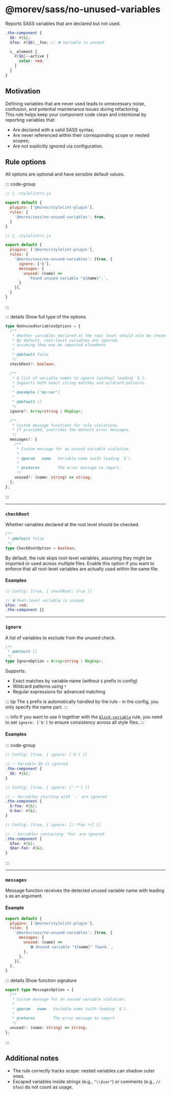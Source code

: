 # @morev/sass/no-unused-variables <!-- @include: @/docs/_parts/sass-only.md -->

Reports SASS variables that are declared but not used.

```scss
.the-component {
  $b: #{&};
  $foo: #{$b}__foo; // ❌ Variable is unused

  &__element {
    #{$b}--active {
      color: red;
    }
  }
}
```

## Motivation

Defining variables that are never used leads to unnecessary noise, confusion, and potential maintenance issues during refactoring. \
This rule helps keep your component code clean and intentional by reporting variables that:

* Are declared with a valid SASS syntax;
* Are never referenced within their corresponding scope or nested scopes;
* Are not explicitly ignored via configuration.

## Rule options

All options are optional and have sensible default values.

::: code-group

```js [Enabling a rule without options]
// 📄 .stylelintrc.js

export default {
  plugins: ['@morev/stylelint-plugin'],
  rules: {
    '@morev/sass/no-unused-variables': true,
  }
}
```

```js [Enabling a rule with custom options]
// 📄 .stylelintrc.js

export default {
  plugins: ['@morev/stylelint-plugin'],
  rules: {
    '@morev/sass/no-unused-variables': [true, {
      ignore: ['b'],
      messages: {
        unused: (name) =>
          `Found unused variable "${name}".`,
      }
    }],
  }
}
```

:::

::: details Show full type of the options

```ts
type NoUnusedVariablesOptions = {
  /**
   * Whether variables declared at the root level should also be checked.
   * By default, root-level variables are ignored,
   * assuming they may be imported elsewhere.
   *
   * @default false
   */
  checkRoot?: boolean;

  /**
   * A list of variable names to ignore (without leading `$`).
   * Supports both exact string matches and wildcard patterns.
   *
   * @example ['my-var']
   *
   * @default []
   */
  ignore?: Array<string | RegExp>;

  /**
   * Custom message functions for rule violations.
   * If provided, overrides the default error messages.
   */
  messages?: {
    /**
     * Custom message for an unused variable violation.
     *
     * @param   name   Variable name (with leading `$`).
     *
     * @returns        The error message to report.
     */
    unused?: (name: string) => string;
  };
};
```

:::

---

### `checkRoot`

Whether variables declared at the root level should be checked.

```ts
/**
 * @default false
 */
type CheckRootOption = boolean;
```

By default, the rule skips root-level variables,
assuming they might be imported or used across multiple files.
Enable this option if you want to enforce that all root-level variables
are actually used within the same file.

#### Examples

```scss
// Config: [true, { checkRoot: true }]

// ❌ Root-level variable is unused
$foo: red;
.the-component {}
```

---

### `ignore`

A list of variables to exclude from the unused check.

```ts
/**
 * @default []
 */
type IgnoreOption = Array<string | RegExp>;
```

Supports:

* Exact matches by variable name (without `$` prefix in config)
* Wildcard patterns using `*`
* Regular expressions for advanced matching

::: tip
The `$` prefix is automatically handled by the rule - in the config, you only specify the name part.
:::

::: info
If you want to use it together with the [`block-variable`](/rules/bem/block-variable) rule,
you need to set `ignore: ['b']` to ensure consistency across all style files.
:::

#### Examples

::: code-group

```scss [string]
// Config: [true, { ignore: ['b'] }]

// ✅ Variable $b is ignored
.the-component {
  $b: #{&};
}
```

```scss [string + wildcard]
// Config: [true, { ignore: ['-*'] }]

// ✅ Variables starting with `-` are ignored
.the-component {
  $-foo: #{&};
  $-bar: #{&};
}
```

```scss [RegExp]
// Config: [true, { ignore: [/.*foo.*/] }]

// ✅ Variables containing 'foo' are ignored
.the-component {
  $foo: #{&};
  $bar-foo: #{&};
}
```

:::

---

### `messages`

<!-- @include: @/docs/_parts/custom-messages.md#header -->

Message function receives the detected unused variable name with leading `$` as an argument.

#### Example

```js
export default {
  plugins: ['@morev/stylelint-plugin'],
  rules: {
    '@morev/sass/no-unused-variables': [true, {
      messages: {
        unused: (name) =>
          `⛔ Unused variable "${name}" found.`,
        },
      },
    }],
  },
}
```

::: details Show function signature

```ts
export type MessagesOption = {
  /**
   * Custom message for an unused variable violation.
   *
   * @param   name   Variable name (with leading `$`).
   *
   * @returns        The error message to report.
   */
  unused?: (name: string) => string;
};
```

:::

<!-- @include: @/docs/_parts/custom-messages.md#formatting -->

## Additional notes

* The rule correctly tracks scope: nested variables can shadow outer ones.
* Escaped variables inside strings (e.g., `"\\$var"`) or comments (e.g., `// $foo`) do not count as usage.
